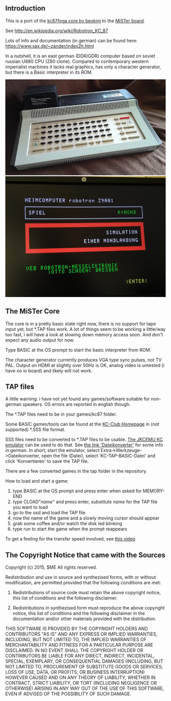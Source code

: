 ## Introduction

This is a port of the [kc87fpga core by beokim](https://github.com/beokim/kc87fpga) to the [MiSTer board](https://github.com/MiSTer-devel).

See http://en.wikipedia.org/wiki/Robotron_KC_87

Lots of info and documentation (in german) can be found here: https://www.sax.de/~zander/index2h.html

In a nutshell, it is an east german (DDR/GDR) computer based on soviet russian U880 CPU (Z80 clone). Compared to contemporary western imperialist machines it lacks real graphics, has only a character generator, but there is a Basic interpreter in its ROM.

![KC87](pics/KC87.png?raw=true "KC87")
![Mondlandung](pics/Mondlandung.png?raw=true "Mondlandung")

## The MiSTer Core

The core is in a pretty basic state right now, there is no support for tape input yet, but *.TAP files work. A lot of things seem to be working a little/way too fast, i will have a look at slowing down memory access soon. And don't expect any audio output for now.

Type BASIC at the OS prompt to start the basic interpreter from ROM.

The character generator currently produces VGA type sync pulses, not TV PAL. Output on HDMI at slightly over 50Hz is OK, analog video is untested (i have no io board) and likely will not work.

## TAP files

A little warning: i have not yet found any games/software suitable for non-german speakers. OS errors are reported in english though.

The *.TAP files need to be in your games/kc87 folder.

Some BASIC games/tools can be found at the [KC-Club Homepage](https://www.iee.et.tu-dresden.de/~kc-club/09/RUBRIK38.HTM) in (not supported) *.SSS file format.

SSS files need to be converted to *.TAP files to be usable. [The JKCEMU KC emulator](http://www.jens-mueller.org/jkcemu/index.html) can be used to do that. See [the link 'Dateikonverter'](http://www.jens-mueller.org/jkcemu/fileconverter.html) for some info in german. In short, start the emulator, select Extra->Werkzeuge->Dateikonverter, open the file (Datei), select 'KC-TAP-BASIC-Datei' and click 'Konvertieren' to save the TAP file.

There are a few converted games in the tap folder in the repository.

How to load and start a game:
1. type BASIC at the OS prompt and press enter when asked for MEMORY-END
1. type CLOAD"*name*" and press enter, substitute *name* for the TAP file you want to load
1. go to the osd and load the TAP file
1. now the name of the game and a slowly moving cursor should appear
1. grab some coffee and/or watch the disk led blinking
1. type run to start the game when the prompt reappears

To get a feeling for the transfer speed involved, see [this video](https://youtu.be/Oi6K0Y1p6PQ)

## The Copyright Notice that came with the Sources

Copyright (c) 2015, $ME
All rights reserved.

Redistribution and use in source and synthezised forms, with or without modification, are permitted 
provided that the following conditions are met:

1. Redistributions of source code must retain the above copyright notice, this list of conditions 
   and the following disclaimer.

2. Redistributions in synthezised form must reproduce the above copyright notice, this list of conditions
   and the following disclaimer in the documentation and/or other materials provided with the distribution.

THIS SOFTWARE IS PROVIDED BY THE COPYRIGHT HOLDERS AND CONTRIBUTORS "AS IS" AND ANY EXPRESS OR IMPLIED 
WARRANTIES, INCLUDING, BUT NOT LIMITED TO, THE IMPLIED WARRANTIES OF MERCHANTABILITY AND FITNESS FOR A 
PARTICULAR PURPOSE ARE DISCLAIMED. IN NO EVENT SHALL THE COPYRIGHT HOLDER OR CONTRIBUTORS BE LIABLE FOR 
ANY DIRECT, INDIRECT, INCIDENTAL, SPECIAL, EXEMPLARY, OR CONSEQUENTIAL DAMAGES (INCLUDING, BUT NOT LIMITED 
TO, PROCUREMENT OF SUBSTITUTE GOODS OR SERVICES; LOSS OF USE, DATA, OR PROFITS; OR BUSINESS INTERRUPTION) 
HOWEVER CAUSED AND ON ANY THEORY OF LIABILITY, WHETHER IN CONTRACT, STRICT LIABILITY, OR TORT (INCLUDING 
NEGLIGENCE OR OTHERWISE) ARISING IN ANY WAY OUT OF THE USE OF THIS SOFTWARE, EVEN IF ADVISED OF THE 
POSSIBILITY OF SUCH DAMAGE.
